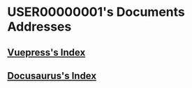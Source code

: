 # USER00000001's Documents Addresses

## [Vuepress's Index](https://user00000001.github.io)

## [Docusaurus's Index](https://user00000001.github.io/deploy_docusaurus_docs)
